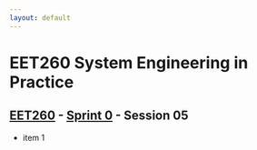 ```yaml
---
layout: default
---
```


# EET260 System Engineering in Practice

## [EET260](../../) - [Sprint 0](../) - Session 05

- item 1

